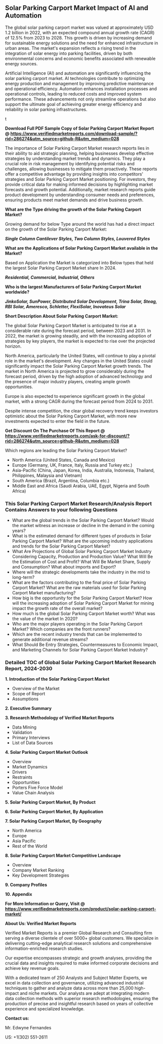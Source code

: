 <h2>Solar Parking Carport Market Impact of AI and Automation</h2><p>The global solar parking carport market was valued at approximately USD 1.2 billion in 2022, with an expected compound annual growth rate (CAGR) of 12.5% from 2023 to 2028. This growth is driven by increasing demand for sustainable energy solutions and the need for enhanced infrastructure in urban areas. The market's expansion reflects a rising trend in the integration of solar energy into parking facilities, driven by both environmental concerns and economic benefits associated with renewable energy sources.</p><p>Artificial Intelligence (AI) and automation are significantly influencing the solar parking carport market. AI technologies contribute to optimizing energy production and management by improving predictive maintenance and operational efficiency. Automation enhances installation processes and operational controls, leading to reduced costs and improved system performance. These advancements not only streamline operations but also support the ultimate goal of achieving greater energy efficiency and reliability in solar parking infrastructures.</p>t</p><p id="" class=""><strong>Download Full PDF Sample Copy of Solar Parking Carport Market Report @ <a href="https://www.verifiedmarketreports.com/download-sample/?rid=286274&utm_source=github-R&utm_medium=028" target="_blank">https://www.verifiedmarketreports.com/download-sample/?rid=286274&utm_source=github-R&utm_medium=028</a></strong></p><p>The importance of&nbsp;Solar Parking Carport Market research reports lies in their ability to aid strategic planning, helping businesses develop effective strategies by understanding market trends and dynamics. They play a crucial role in risk management by identifying potential risks and challenges, allowing businesses to mitigate them proactively. These reports offer a competitive advantage by providing insights into competitors' strategies and Solar Parking Carport Market positioning. For investors, they provide critical data for making informed decisions by highlighting market forecasts and growth potential. Additionally, market research reports guide product development by understanding consumer needs and preferences, ensuring products meet market demands and drive business growth.</p><p><strong>What are the&nbsp;Type driving the growth of the Solar Parking Carport Market?</strong></p><p id="" class="">Growing demand for below Type around the world has had a direct impact on the growth of the Solar Parking Carport Market:</p><em><strong>Single Column Cantilever Styles, Two Column Styles, Louvered Styles</strong></em></p><strong>What are the&nbsp;Applications&nbsp;of Solar Parking Carport Market available in the Market?</strong></p><p id="" class="">Based on Application the Market is categorized into Below types that held the largest Solar Parking Carport Market share In 2024.</p><em><strong>Residential, Commercial, Industrial, Others</strong></em></p><strong>Who is the largest Manufacturers of Solar Parking Carport Market worldwide?</strong></p><p><em><strong>JinkoSolar, SunPower, Distributed Solar Development, Trina Solar, Steag, RBI Solar, Ameresco, Schletter, FlexiSolar, Inovateus Solar</strong></em></p><p id="" class=""><strong>Short Description About Solar Parking Carport Market:</strong></p><p>The global Solar Parking Carport Market is anticipated to rise at a considerable rate during the forecast period, between 2023 and 2031. In 2022, the market is growing steadily, and with the increasing adoption of strategies by key players, the market is expected to rise over the projected horizon.</p><p>North America, particularly the United States, will continue to play a pivotal role in the market's development. Any changes in the United States could significantly impact the Solar Parking Carport Market growth trends. The market in North America is projected to grow considerably during the forecast period, driven by the high adoption of advanced technology and the presence of major industry players, creating ample growth opportunities.</p><p>Europe is also expected to experience significant growth in the global market, with a strong CAGR during the forecast period from 2024 to 2031.</p><p>Despite intense competition, the clear global recovery trend keeps investors optimistic about the Solar Parking Carport Market, with more new investments expected to enter the field in the future.</p><p id="" class=""><strong>Get Discount On The Purchase Of This Report @ <a href="https://www.verifiedmarketreports.com/ask-for-discount/?rid=286274&utm_source=github-R&utm_medium=028" target="_blank">https://www.verifiedmarketreports.com/ask-for-discount/?rid=286274&utm_source=github-R&utm_medium=028</a></strong></p>Which regions are leading the Solar Parking Carport Market?</p><ul><li>North America (United States, Canada and Mexico)</li><li>Europe (Germany, UK, France, Italy, Russia and Turkey etc.)</li><li>Asia-Pacific (China, Japan, Korea, India, Australia, Indonesia, Thailand, Philippines, Malaysia and Vietnam)</li><li>South America (Brazil, Argentina, Columbia etc.)</li><li>Middle East and Africa (Saudi Arabia, UAE, Egypt, Nigeria and South Africa)</li></ul><h3 id="" class="">This Solar Parking Carport Market Research/Analysis Report Contains Answers to your following Questions</h3><ul><li>What are the global trends in the Solar Parking Carport Market? Would the market witness an increase or decline in the demand in the coming years?</li><li>What is the estimated demand for different types of products in Solar Parking Carport Market? What are the upcoming industry applications and trends for the Solar Parking Carport Market?</li><li>What Are Projections of Global Solar Parking Carport Market Industry Considering Capacity, Production and Production Value? What Will Be the Estimation of Cost and Profit? What Will Be Market Share, Supply and Consumption? What about imports and Export?</li><li>Where will the strategic developments take the industry in the mid to long-term?</li><li>What are the factors contributing to the final price of Solar Parking Carport Market? What are the raw materials used for Solar Parking Carport Market manufacturing?</li><li>How big is the opportunity for the Solar Parking Carport Market? How will the increasing adoption of Solar Parking Carport Market for mining impact the growth rate of the overall market?</li><li>How much is the global Solar Parking Carport Market worth? What was the value of the market In 2020?</li><li>Who are the major players operating in the Solar Parking Carport Market? Which companies are the front runners?</li><li>Which are the recent industry trends that can be implemented to generate additional revenue streams?</li><li>What Should Be Entry Strategies, Countermeasures to Economic Impact, and Marketing Channels for Solar Parking Carport Market Industry?</li></ul><h3 id="" class="">Detailed TOC of Global Solar Parking Carport Market Research Report, 2024-2030</h3><p id="" class=""><strong>1. Introduction of the Solar Parking Carport Market</strong></p><ul><li>Overview of the Market</li><li>Scope of Report</li><li>Assumptions</li></ul><p id="" class=""><strong>2. Executive Summary</strong></p><p id="" class=""><strong>3. Research Methodology of Verified Market Reports</strong></p><ul><li>Data Mining</li><li>Validation</li><li>Primary Interviews</li><li>List of Data Sources</li></ul><p id="" class=""><strong>4. Solar Parking Carport Market Outlook</strong></p><ul><li>Overview</li><li>Market Dynamics</li><li>Drivers</li><li>Restraints</li><li>Opportunities</li><li>Porters Five Force Model</li><li>Value Chain Analysis</li></ul><p id="" class=""><strong>5. Solar Parking Carport Market, By Product</strong></p><p id="" class=""><strong>6. Solar Parking Carport Market, By Application</strong></p><p id="" class=""><strong>7. Solar Parking Carport Market, By Geography</strong></p><ul><li>North America</li><li>Europe</li><li>Asia Pacific</li><li>Rest of the World</li></ul><p id="" class=""><strong>8. Solar Parking Carport Market Competitive Landscape</strong></p><ul><li>Overview</li><li>Company Market Ranking</li><li>Key Development Strategies</li></ul><p id="" class=""><strong>9. Company Profiles</strong></p><p id="" class=""><strong>10. Appendix</strong></p><p id="" class=""><strong>For More Information or Query, Visit @ <a href="https://www.verifiedmarketreports.com/product/solar-parking-carport-market/" target="_blank">https://www.verifiedmarketreports.com/product/solar-parking-carport-market/</a></strong></p><p id="" class=""><strong>About Us: Verified Market Reports</strong></p><p id="" class="">Verified Market Reports is a premier Global Research and Consulting firm serving a diverse clientele of over 5000+ global customers. We specialize in delivering cutting-edge analytical research solutions and comprehensive information-enriched research studies.</p><p id="" class="">Our expertise encompasses strategic and growth analyses, providing the crucial data and insights required to make informed corporate decisions and achieve key revenue goals.</p><p id="" class="">With a dedicated team of 250 Analysts and Subject Matter Experts, we excel in data collection and governance, utilizing advanced industrial techniques to gather and analyze data across more than 25,000 high-impact and niche markets. Our analysts are adept at integrating modern data collection methods with superior research methodologies, ensuring the production of precise and insightful research based on years of collective experience and specialized knowledge.</p><p id="" class=""><strong>Contact us:</strong></p><p id="" class="">Mr. Edwyne Fernandes</p><p id="" class="">US: +1(302) 551-2611</p>